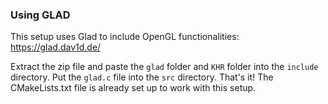 ### Using GLAD
This setup uses Glad to include OpenGL functionalities: https://glad.dav1d.de/

Extract the zip file and paste the `glad` folder and `KHR` folder into the `include` directory. Put the `glad.c` file into the `src` directory. That's it! The CMakeLists.txt file is already set up to work with this setup.



